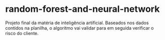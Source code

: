 # random-forest-and-neural-network

Projeto final da matéria de inteligência artificial.
Baseados nos dados contidos na planilha, o algoritmo vai validar para em seguida verificar o risco do cliente.